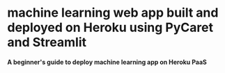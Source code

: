 # machine learning web app built and deployed on Heroku using PyCaret and Streamlit
#### A beginner's guide to deploy machine learning app on Heroku PaaS
